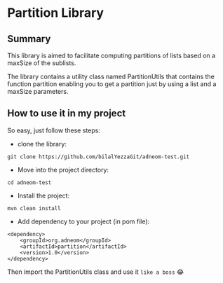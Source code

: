 # Partition Library
## Summary
<p>This library is aimed to facilitate computing partitions of lists based on a maxSize of the sublists.</p>
<p>The library contains a utility class named PartitionUtils that contains the function partition enabling you to get a partition just by using a list and a maxSize parameters.</p>


## How to use it in my project

So easy, just follow these steps:
* clone the library:
```
git clone https://github.com/bilalYezzaGit/adneom-test.git
```
* Move into the project directory:
```
cd adneom-test
```
* Install the project:
```
mvn clean install
```
* Add dependency to your project (in pom file):
```
<dependency>
	<groupId>org.adneom</groupId>
	<artifactId>partition</artifactId>
	<version>1.0</version>
</dependency>
```

Then import the PartitionUtils class and use it `like a boss` :joy: 